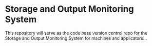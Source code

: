 # Storage and Output Monitoring System

This repository will serve as the code base version control repo for the Storage and Output Monitoring System for machines and applicators...
